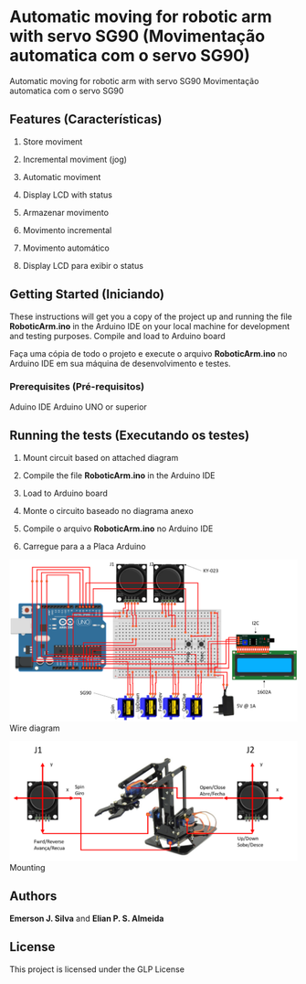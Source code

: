 # Automatic moving for robotic arm with servo SG90 (Movimentação automatica com o servo SG90)

Automatic moving for robotic arm with servo SG90
Movimentação automatica com o servo SG90

## Features (Características)

1. Store moviment
2. Incremental moviment (jog)
3. Automatic moviment
4. Display LCD with status

1. Armazenar movimento
2. Movimento incremental
3. Movimento automático
4. Display LCD para exibir o status

## Getting Started (Iniciando)

These instructions will get you a copy of the project up and running the file **RoboticArm.ino** in the Arduino IDE on your local machine for development and testing purposes.
Compile and load to Arduino board

Faça uma cópia de todo o projeto e execute o arquivo **RoboticArm.ino** no Arduino IDE em sua máquina de desenvolvimento e testes. 

### Prerequisites (Pré-requisitos)

Aduino IDE
Arduino UNO or superior

## Running the tests (Executando os testes)
1. Mount circuit based on attached diagram
2. Compile the file **RoboticArm.ino** in the Arduino IDE
3. Load to Arduino board

1. Monte o circuito baseado no diagrama anexo
2. Compile o arquivo **RoboticArm.ino** no Arduino IDE
3. Carregue para a a Placa Arduino

![Wire diagram](attach/wire-diagram.png)
Wire diagram

![Mounting](attach/mounting.png)
Mounting

## Authors

**Emerson J. Silva** and **Elian P. S. Almeida**

## License

This project is licensed under the GLP License
